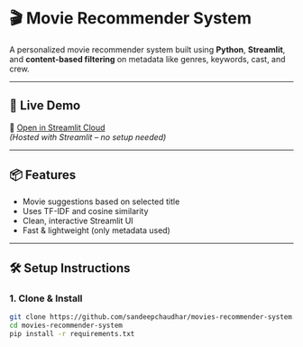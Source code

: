 # 🎬 Movie Recommender System

A personalized movie recommender system built using **Python**, **Streamlit**, and **content-based filtering** on metadata like genres, keywords, cast, and crew.

---

## 🚀 Live Demo

🔗 [Open in Streamlit Cloud](https://movie-recommender-system-fuw5kptuxctjblqyu2hpcm.streamlit.app/)  
*(Hosted with Streamlit – no setup needed)*

---

## 📦 Features

- Movie suggestions based on selected title
- Uses TF-IDF and cosine similarity
- Clean, interactive Streamlit UI
- Fast & lightweight (only metadata used)

---

## 🛠️ Setup Instructions

### 1. Clone & Install

```bash
git clone https://github.com/sandeepchaudhar/movies-recommender-system.git
cd movies-recommender-system
pip install -r requirements.txt
